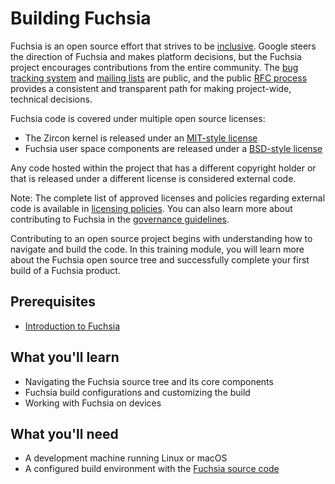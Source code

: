 # Building Fuchsia

Fuchsia is an open source effort that strives to be
[inclusive](/CODE_OF_CONDUCT.md).
Google steers the direction of Fuchsia and makes platform decisions, but the
Fuchsia project encourages contributions from the entire community.
The [bug tracking system](/contribute/report-issue.md) and
[mailing lists](/contribute/community/get-involved.md) are public, and the
public [RFC process](/contribute/governance/rfcs/README.md) provides a
consistent and transparent path for making project-wide, technical decisions.

Fuchsia code is covered under multiple open source licenses:

*   The Zircon kernel is released under an
    [MIT-style license](/zircon/kernel/LICENSE)
*   Fuchsia user space components are released under a
    [BSD-style license](/LICENSE)

Any code hosted within the project that has a different copyright holder or that
is released under a different license is considered external code.

Note: The complete list of approved licenses and policies regarding external
code is available in
[licensing policies](/contribute/governance/policy/open-source-licensing-policies.md).
You can also learn more about contributing to Fuchsia in the
[governance guidelines](/contribute/governance/governance.md).

Contributing to an open source project begins with understanding how to navigate
and build the code. In this training module, you will learn more about the
Fuchsia open source tree and successfully complete your first build of a Fuchsia
product.

## Prerequisites

*   [Introduction to Fuchsia](/get-started/learn/intro/README.md)

## What you'll learn

*   Navigating the Fuchsia source tree and its core components
*   Fuchsia build configurations and customizing the build
*   Working with Fuchsia on devices

## What you'll need

*   A development machine running Linux or macOS
*   A configured build environment with the
    [Fuchsia source code](/get-started/get_fuchsia_source.md)
